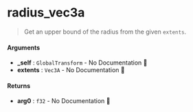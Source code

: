 # radius\_vec3a

>  Get an upper bound of the radius from the given `extents`.

#### Arguments

- **\_self** : `GlobalTransform` \- No Documentation 🚧
- **extents** : `Vec3A` \- No Documentation 🚧

#### Returns

- **arg0** : `f32` \- No Documentation 🚧